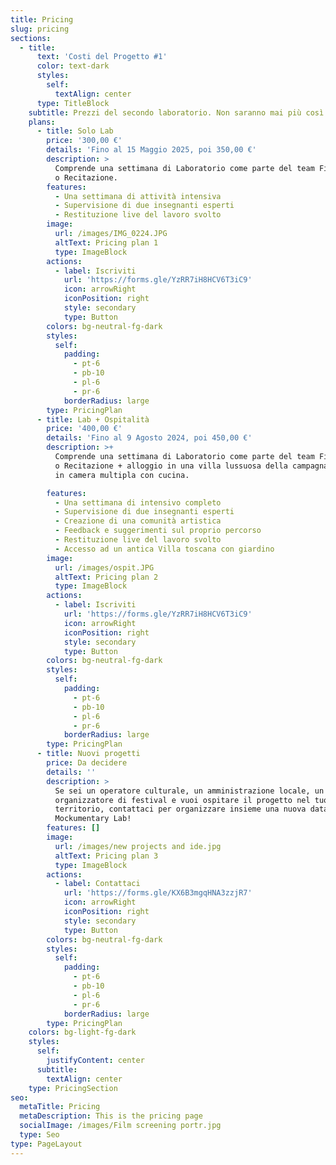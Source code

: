 ```yaml
---
title: Pricing
slug: pricing
sections:
  - title:
      text: 'Costi del Progetto #1'
      color: text-dark
      styles:
        self:
          textAlign: center
      type: TitleBlock
    subtitle: Prezzi del secondo laboratorio. Non saranno mai più così bassi!
    plans:
      - title: Solo Lab
        price: '300,00 €'
        details: 'Fino al 15 Maggio 2025, poi 350,00 €'
        description: >
          Comprende una settimana di Laboratorio come parte del team Filmmaking
          o Recitazione.
        features:
          - Una settimana di attività intensiva
          - Supervisione di due insegnanti esperti
          - Restituzione live del lavoro svolto
        image:
          url: /images/IMG_0224.JPG
          altText: Pricing plan 1
          type: ImageBlock
        actions:
          - label: Iscriviti
            url: 'https://forms.gle/YzRR7iH8HCV6T3iC9'
            icon: arrowRight
            iconPosition: right
            style: secondary
            type: Button
        colors: bg-neutral-fg-dark
        styles:
          self:
            padding:
              - pt-6
              - pb-10
              - pl-6
              - pr-6
            borderRadius: large
        type: PricingPlan
      - title: Lab + Ospitalità
        price: '400,00 €'
        details: 'Fino al 9 Agosto 2024, poi 450,00 €'
        description: >+
          Comprende una settimana di Laboratorio come parte del team Filmmaking
          o Recitazione + alloggio in una villa lussuosa della campagna toscana
          in camera multipla con cucina.

        features:
          - Una settimana di intensivo completo
          - Supervisione di due insegnanti esperti
          - Creazione di una comunità artistica
          - Feedback e suggerimenti sul proprio percorso
          - Restituzione live del lavoro svolto
          - Accesso ad un antica Villa toscana con giardino
        image:
          url: /images/ospit.JPG
          altText: Pricing plan 2
          type: ImageBlock
        actions:
          - label: Iscriviti
            url: 'https://forms.gle/YzRR7iH8HCV6T3iC9'
            icon: arrowRight
            iconPosition: right
            style: secondary
            type: Button
        colors: bg-neutral-fg-dark
        styles:
          self:
            padding:
              - pt-6
              - pb-10
              - pl-6
              - pr-6
            borderRadius: large
        type: PricingPlan
      - title: Nuovi progetti
        price: Da decidere
        details: ''
        description: >
          Se sei un operatore culturale, un amministrazione locale, un
          organizzatore di festival e vuoi ospitare il progetto nel tuo
          territorio, contattaci per organizzare insieme una nuova data di
          Mockumentary Lab!
        features: []
        image:
          url: /images/new projects and ide.jpg
          altText: Pricing plan 3
          type: ImageBlock
        actions:
          - label: Contattaci
            url: 'https://forms.gle/KX6B3mgqHNA3zzjR7'
            icon: arrowRight
            iconPosition: right
            style: secondary
            type: Button
        colors: bg-neutral-fg-dark
        styles:
          self:
            padding:
              - pt-6
              - pb-10
              - pl-6
              - pr-6
            borderRadius: large
        type: PricingPlan
    colors: bg-light-fg-dark
    styles:
      self:
        justifyContent: center
      subtitle:
        textAlign: center
    type: PricingSection
seo:
  metaTitle: Pricing
  metaDescription: This is the pricing page
  socialImage: /images/Film screening portr.jpg
  type: Seo
type: PageLayout
---
```

